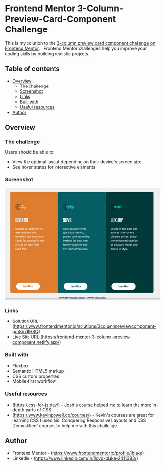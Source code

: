 # Frontend Mentor 3-Column-Preview-Card-Component Challenge

This is my solution to the [3-column preview card component challenge on Frontend Mentor](https://www.frontendmentor.io/challenges/3column-preview-card-component-pH92eAR2-). &nbsp;  Frontend Mentor challenges help you improve your coding skills by building realistic projects. 

## Table of contents

- [Overview](#overview)
  - [The challenge](#the-challenge)
  - [Screenshot](#screenshot)
  - [Links](#links)
  - [Built with](#built-with)
  - [Useful resources](#useful-resources)
- [Author](#author)


## Overview

### The challenge

Users should be able to:

- View the optimal layout depending on their device's screen size
- See hover states for interactive elements

### Screenshot

![image](./images/Completed-Desktop-Frontend-Mentor-3-column-preview-card.png)


### Links

- Solution URL: (https://www.frontendmentor.io/solutions/3columnpreviewcomponent-pm8b7BH8Q)
- Live Site URL:(https://frontend-mentor-3-column-preview-component.netlify.app/)


### Built with

- Flexbox
- Semantic HTML5 markup
- CSS custom properties
- Mobile-first workflow


### Useful resources

- (https://css-for-js.dev/) - Josh's course helped me to learn the more in-depth parts of CSS.
- (https://www.kevinpowell.co/courses/) - Kevin's courses are great for learning CSS I used his 'Conquering Responsive Layouts and CSS Demystified' courses to help me with this challenge.  

## Author

- Frontend Mentor - (https://www.frontendmentor.io/profile/lblake)
- Linkedln - (https://www.linkedin.com/in/lloyd-blake-2411383/)




























